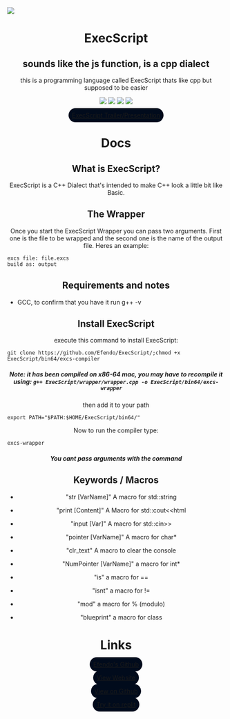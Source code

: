 <style>
    h1,h2,h5,p,a,h6 {
        text-align: center;
    }

    a {
        background: #010b1c;
        border-radius: 25px;
        padding: 8px;
    }
        
    a[href='https://efendo.github.io/ExecScript/'] {
  		pointer-events: none;
  		cursor: default;
      	visibility: hidden;
	}
</style>
<img src="favicon.ico" />
<h1>ExecScript</h1>
<link rel="icon" type="image/x-icon" href="favicon.ico">

## sounds like the js function, is a cpp dialect
this is a programming language called ExecScript thats like cpp but supposed to be easier

![](https://img.shields.io/badge/State-Alpha-yellow) ![](https://img.shields.io/github/last-commit/Efendo/Execscript) ![](https://img.shields.io/badge/Created%20by-Efendo-success) ![](https://img.shields.io/github/languages/top/Efendo/Execscript)


[ExecScript Trailer/Presentation](https://raw.githubusercontent.com/Efendo/ExecScript-trailer/master/ExecScript.mp4)
# Docs

## What is ExecScript?
ExecScript is a C++ Dialect that's intended to make C++ look a little bit like Basic.

## The Wrapper
Once you start the ExecScript Wrapper you can pass two arguments. First one is the file to be wrapped and the second one is the name of the output file. Heres an example:
````
excs file: file.excs
build as: output
````

## Requirements and notes
- GCC, to confirm that you have it run g++ -v

## Install ExecScript
execute this command to install ExecScript:
````Shell
git clone https://github.com/Efendo/ExecScript/;chmod +x ExecScript/bin64/excs-compiler
````

##### Note: it has been compiled on x86-64 mac, you may have to recompile it using: ```` g++ ExecScript/wrapper/wrapper.cpp -o ExecScript/bin64/excs-wrapper    ````

then add it to your path
````Shell
export PATH="$PATH:$HOME/ExecScript/bin64/"
````
Now to run the compiler type:
````Shell
excs-wrapper
````
##### You cant pass arguments with the command

## Keywords / Macros
- "str [VarName]" A macro for std::string

- "print [Content]" A Macro for std::cout<<html

- "input [Var]" A macro for std::cin>>

- "pointer [VarName]" A macro for char*

- "clr_text" A macro to clear the console

- "NumPointer [VarName]" a macro for int*

- "is" a macro for ==

- "isnt" a macro for !=

- "mod" a macro for % (modulo)

- "blueprint" a macro for class

# Links

[Efendo's Github](https://github.com/Efendo)

[View Website](https://tinyurl.com/ExecScript)

[View on Github](https://github.com/Efendo/ExecScript/)

[Try it on replit](https://replit.com/@Efendo/ExecScript?v=1)
